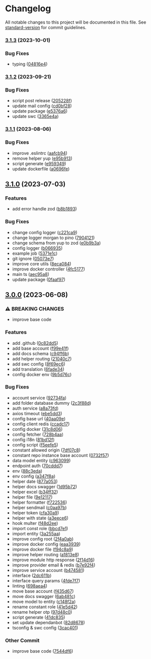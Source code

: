 # Changelog

All notable changes to this project will be documented in this file. See [standard-version](https://github.com/conventional-changelog/standard-version) for commit guidelines.

### [3.1.3](https://github.com/masb0ymas/expresso-gateway/compare/v3.1.2...v3.1.3) (2023-10-01)


### Bug Fixes

* typing ([04816e4](https://github.com/masb0ymas/expresso-gateway/commit/04816e42b4324ec088dade733f3d0a1d959510d5))

### [3.1.2](https://github.com/masb0ymas/expresso-gateway/compare/v3.1.1...v3.1.2) (2023-09-21)


### Bug Fixes

* script post release ([205228f](https://github.com/masb0ymas/expresso-gateway/commit/205228f7c3c83f672683f09e6e8eacffc77b1b5f))
* update mail config ([cd0bf28](https://github.com/masb0ymas/expresso-gateway/commit/cd0bf2829e890baf7e059443c6b0e8504810a259))
* update package ([e5376a6](https://github.com/masb0ymas/expresso-gateway/commit/e5376a6d03ee8b6777bf016c7fa73c945c6e5e02))
* update swc ([3365e4a](https://github.com/masb0ymas/expresso-gateway/commit/3365e4ac44e0e8050ff79facd12abd9e406c9941))

### [3.1.1](https://github.com/masb0ymas/expresso-gateway/compare/v3.1.0...v3.1.1) (2023-08-06)


### Bug Fixes

* improve .eslintrc ([aafcb94](https://github.com/masb0ymas/expresso-gateway/commit/aafcb94ba850b78f2f1bc5e92853ff2fb0fb01ad))
* remove helper yup ([e95b913](https://github.com/masb0ymas/expresso-gateway/commit/e95b91363e2082bc7c646316cb7ecdd9dda3fb27))
* script generate ([e959349](https://github.com/masb0ymas/expresso-gateway/commit/e959349393a64357675bb353b2c7fd6c1a0b6885))
* update dockerfile ([a0696fe](https://github.com/masb0ymas/expresso-gateway/commit/a0696fe7a24c85257bbf873b55a99aa66d93a329))

## [3.1.0](https://github.com/masb0ymas/expresso-gateway/compare/v3.0.0...v3.1.0) (2023-07-03)


### Features

* add error handle zod ([b8b1893](https://github.com/masb0ymas/expresso-gateway/commit/b8b1893cdac33263aae6a6ded92895e9a54360a9))


### Bug Fixes

* change config logger ([c221ca9](https://github.com/masb0ymas/expresso-gateway/commit/c221ca9f8dd71efdfe6841335124cf379057fa2d))
* change logger morgan to pino ([7904121](https://github.com/masb0ymas/expresso-gateway/commit/7904121aae00a6d39958e7d7a7fbc4400eb512fd))
* change schema from yup to zod ([e0b9b3a](https://github.com/masb0ymas/expresso-gateway/commit/e0b9b3a10e0dad8d760ac0484ddfd285aa72b1c9))
* config logger ([b066935](https://github.com/masb0ymas/expresso-gateway/commit/b066935e57b671de6cc3aa0eba52c6b756b9fd6a))
* example job ([5371e1c](https://github.com/masb0ymas/expresso-gateway/commit/5371e1c87be16866c1f040c38218c0ae9cb54daf))
* git ignore ([05073e7](https://github.com/masb0ymas/expresso-gateway/commit/05073e74673265bf83b53da58971d367817aba29))
* improve core utils ([8eca084](https://github.com/masb0ymas/expresso-gateway/commit/8eca08411fd45b29d04973cb5915fa26e56b9cb1))
* improve docker controller ([4fc5177](https://github.com/masb0ymas/expresso-gateway/commit/4fc5177d6994412a10dda4f8e9f9d7269603ceb4))
* main ts ([aec95a8](https://github.com/masb0ymas/expresso-gateway/commit/aec95a85283f66da3038092a3aa249bcee098651))
* update package ([0faaf97](https://github.com/masb0ymas/expresso-gateway/commit/0faaf9736d9733dc37e4782c5a7031b25ac0a517))

## [3.0.0](https://github.com/masb0ymas/expresso-gateway/compare/v2.1.0...v3.0.0) (2023-06-08)


### ⚠ BREAKING CHANGES

* improve base code

### Features

* add .github ([0c82dd5](https://github.com/masb0ymas/expresso-gateway/commit/0c82dd55781fa10c0ed30b54e1b259e2b65e04cc))
* add base account ([f99e41f](https://github.com/masb0ymas/expresso-gateway/commit/f99e41f4c88a29e07e294beb338c2db1e587d7b9))
* add docs schema ([c94ff6b](https://github.com/masb0ymas/expresso-gateway/commit/c94ff6b6121caa1eeec4b9a0f3e079fe93614b07))
* add helper routing ([21040c7](https://github.com/masb0ymas/expresso-gateway/commit/21040c77877bf09fc7b5bea47081be8f0da2216c))
* add swc config ([8f69ec6](https://github.com/masb0ymas/expresso-gateway/commit/8f69ec62cc0a238cd9f4bce1d5f39fee348e0a89))
* add translation ([6fade34](https://github.com/masb0ymas/expresso-gateway/commit/6fade3464d783ae29e26d7bfbc386af90d1b3591))
* config docker env ([9b5d76c](https://github.com/masb0ymas/expresso-gateway/commit/9b5d76c1500a771ac3823c2d6896cf4dfae46415))


### Bug Fixes

* account service ([92734fa](https://github.com/masb0ymas/expresso-gateway/commit/92734fa69118bedebe0dd1b652643de85f7e89cc))
* add folder database dummy ([2c3f88d](https://github.com/masb0ymas/expresso-gateway/commit/2c3f88d08ac5d1c367276beb580005152c6a54c9))
* auth service ([a8a73fd](https://github.com/masb0ymas/expresso-gateway/commit/a8a73fdac2c7a38eb3da86be6759fd4ff8b6fa31))
* axios timeout ([ebe5dd3](https://github.com/masb0ymas/expresso-gateway/commit/ebe5dd334f711361c78fcaba05e8617ad6315e7b))
* config base url ([40aa09e](https://github.com/masb0ymas/expresso-gateway/commit/40aa09edb25e08c19e350b0ea2a684543a6fb0b0))
* config client redis ([ccadc17](https://github.com/masb0ymas/expresso-gateway/commit/ccadc17c5ec11f07e74695bdbbc898231246fe47))
* config docker ([31c8d06](https://github.com/masb0ymas/expresso-gateway/commit/31c8d06cf36018137266c3e143408b5deeb70bdf))
* config fetcher ([728b4aa](https://github.com/masb0ymas/expresso-gateway/commit/728b4aa7886a1b3495f21a30e7dc37fc6a1e7ddf))
* config i18n ([81bd12f](https://github.com/masb0ymas/expresso-gateway/commit/81bd12fde5773949947391f11ccd4fa52be2c827))
* config script ([f5eefe5](https://github.com/masb0ymas/expresso-gateway/commit/f5eefe5d84643d6f748faf11606108b9565750e3))
* constant allowed origin ([7df07c8](https://github.com/masb0ymas/expresso-gateway/commit/7df07c87f7411bbf3e37e7393276aa615845c410))
* constant repo instance base account ([0732f57](https://github.com/masb0ymas/expresso-gateway/commit/0732f571124028dfd857f03aa6c8bc5d158aa09e))
* data model entity ([c963099](https://github.com/masb0ymas/expresso-gateway/commit/c9630993d83cf63e9b74cd23254c6518a23748c8))
* endpoint auth ([70cddd7](https://github.com/masb0ymas/expresso-gateway/commit/70cddd74a9da5a7fb92c34150bbdffe0aaa53816))
* env ([88c3eda](https://github.com/masb0ymas/expresso-gateway/commit/88c3eda85194ba857a17c7bd6c48f5b09585f4ca))
* env config ([a347f8a](https://github.com/masb0ymas/expresso-gateway/commit/a347f8a531dbdfca22fc6f1cc47c9334bd985834))
* helper date ([877a053](https://github.com/masb0ymas/expresso-gateway/commit/877a053eaba160bfc4267b298bb181da3d651678))
* helper docs swagger ([1d95b72](https://github.com/masb0ymas/expresso-gateway/commit/1d95b722b22cdab11924234064749290185ed8d3))
* helper excel ([b34ff32](https://github.com/masb0ymas/expresso-gateway/commit/b34ff32e3bb49b16cfe778a2be558577e202d119))
* helper file ([9e12117](https://github.com/masb0ymas/expresso-gateway/commit/9e121177b398e37ba6363efc4468da2a3ae0d861))
* helper formatter ([f722536](https://github.com/masb0ymas/expresso-gateway/commit/f72253610475b378f4055e5290e08f598733e998))
* helper sendmail ([c0aa97b](https://github.com/masb0ymas/expresso-gateway/commit/c0aa97b80248d24da5a72362fc0c072ce71368b3))
* helper token ([cfa30a9](https://github.com/masb0ymas/expresso-gateway/commit/cfa30a9a1ce301900b7449a06f579c07f1647f4d))
* helper with state ([a3eece6](https://github.com/masb0ymas/expresso-gateway/commit/a3eece6616f7542503340f5e609af33738db28e4))
* hook multer ([f48d2ee](https://github.com/masb0ymas/expresso-gateway/commit/f48d2eeb0c720b22f4096f8702c845c4a8d9d972))
* import const role ([bbcd7e1](https://github.com/masb0ymas/expresso-gateway/commit/bbcd7e183f0a042d7c994a6de0f0ba77b0cd0134))
* import entity ([3a255aa](https://github.com/masb0ymas/expresso-gateway/commit/3a255aa0cf93b098f21ade7c0cf6ff419dfc0c60))
* improve config root ([2f4a0ab](https://github.com/masb0ymas/expresso-gateway/commit/2f4a0ab6647a41ebe65a8e44f4ceb9392bd8c931))
* improve docker config ([eaa3939](https://github.com/masb0ymas/expresso-gateway/commit/eaa39391ef59c2836f0ec924c43c7c2c776bb7bf))
* improve docker file ([f94c8a9](https://github.com/masb0ymas/expresso-gateway/commit/f94c8a91d3168372cf6bba79cdf63eb69aaefa73))
* improve helper routing ([a1813e8](https://github.com/masb0ymas/expresso-gateway/commit/a1813e8ece477d53a59be0532a11a2aa3541dcdf))
* improve module http response ([2f14d16](https://github.com/masb0ymas/expresso-gateway/commit/2f14d16550304088fbec66fb929e905f8791b193))
* improve provider email & redis ([b7e92f4](https://github.com/masb0ymas/expresso-gateway/commit/b7e92f4f95e28de24776aa12ee8a14e4c72a9ae8))
* improve service account ([b474581](https://github.com/masb0ymas/expresso-gateway/commit/b474581132da342d88c9ca2d79e7f342ecbe035a))
* interface ([2dc611b](https://github.com/masb0ymas/expresso-gateway/commit/2dc611bc03d40e1a076a3d29c35ddd70a142c9dc))
* interface query params ([4fde7f7](https://github.com/masb0ymas/expresso-gateway/commit/4fde7f79ed10e9dc56f0d828ffd061e9b8f27e40))
* linting ([698aea4](https://github.com/masb0ymas/expresso-gateway/commit/698aea43498429dface11594f0d52573097fe8a3))
* move base account ([f435d67](https://github.com/masb0ymas/expresso-gateway/commit/f435d6723b6714d6d9f73c85aa0b7555229e6f58))
* move docs swagger ([6ab481c](https://github.com/masb0ymas/expresso-gateway/commit/6ab481cc9cc6fd7519133053616a117c27cc0980))
* move model to entity ([c148f2a](https://github.com/masb0ymas/expresso-gateway/commit/c148f2a455afc1bcbdf284a8d782dcc237f0185c))
* rename constant role ([41e5d42](https://github.com/masb0ymas/expresso-gateway/commit/41e5d42bc020a55a2dcd111408d02438ce10ae72))
* rename helper otp ([97d48c0](https://github.com/masb0ymas/expresso-gateway/commit/97d48c0a58a9b211b44c8e7d04c742bf7ea546ed))
* script generate ([41dc835](https://github.com/masb0ymas/expresso-gateway/commit/41dc835f55b0d907517ae71c5dc75aac1f4d9e2d))
* set update dependanbot ([82d8678](https://github.com/masb0ymas/expresso-gateway/commit/82d867804183faf6a743bf9c9a1c10973095e561))
* tsconfig & swc config ([3cac401](https://github.com/masb0ymas/expresso-gateway/commit/3cac401c34eb26c65f7d6d4b0abf9b5a7f0828e7))


### Other Commit

* improve base code ([7544df6](https://github.com/masb0ymas/expresso-gateway/commit/7544df6d9f49e19b8ccb4ed3b3596d4d9ebad6ab))

